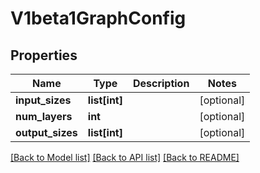 # V1beta1GraphConfig

## Properties
Name | Type | Description | Notes
------------ | ------------- | ------------- | -------------
**input_sizes** | **list[int]** |  | [optional] 
**num_layers** | **int** |  | [optional] 
**output_sizes** | **list[int]** |  | [optional] 

[[Back to Model list]](../README.md#documentation-for-models) [[Back to API list]](../README.md#documentation-for-api-endpoints) [[Back to README]](../README.md)


